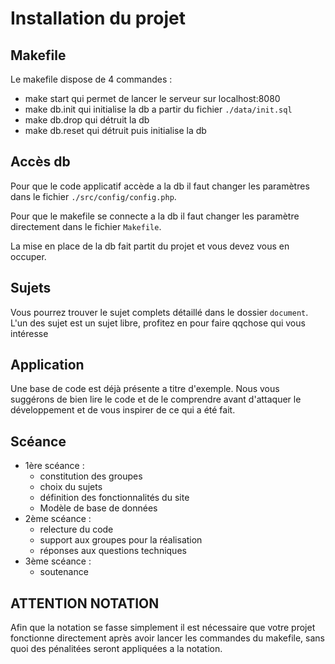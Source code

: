 # Installation du projet

## Makefile

Le makefile dispose de 4 commandes :
* make start qui permet de lancer le serveur sur localhost:8080
* make db.init qui initialise la db a partir du fichier `./data/init.sql`
* make db.drop qui détruit la db
* make db.reset qui détruit puis initialise la db

## Accès db

Pour que le code applicatif accède a la db il faut changer les paramètres dans le fichier `./src/config/config.php`.

Pour que le makefile se connecte a la db il faut changer les paramètre directement dans le fichier `Makefile`.

La mise en place de la db fait partit du projet  et vous devez vous en occuper.

## Sujets

Vous pourrez trouver le sujet complets détaillé dans le dossier `document`. L'un des sujet est un sujet libre, profitez en pour faire qqchose qui vous intéresse

## Application

Une base de code est déjà présente a titre d'exemple. Nous vous suggérons de bien lire le code et de le comprendre avant d'attaquer le développement et de vous inspirer de ce qui a été fait.

## Scéance

* 1ère scéance :
  * constitution des groupes
  * choix du sujets
  * définition des fonctionnalités du site
  * Modèle de base de données
* 2ème scéance :
  * relecture du code
  * support aux groupes pour la réalisation
  * réponses aux questions techniques
* 3ème scéance :
  * soutenance

## ATTENTION NOTATION

Afin que la notation se fasse simplement il est nécessaire que votre projet fonctionne directement après avoir lancer les commandes du makefile, sans quoi des pénalitées seront appliquées a la notation.
